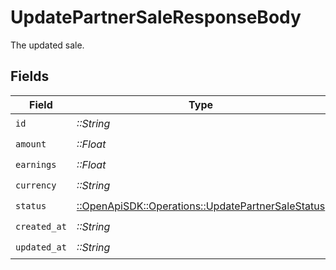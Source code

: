 # UpdatePartnerSaleResponseBody

The updated sale.


## Fields

| Field                                                                                                   | Type                                                                                                    | Required                                                                                                | Description                                                                                             |
| ------------------------------------------------------------------------------------------------------- | ------------------------------------------------------------------------------------------------------- | ------------------------------------------------------------------------------------------------------- | ------------------------------------------------------------------------------------------------------- |
| `id`                                                                                                    | *::String*                                                                                              | :heavy_check_mark:                                                                                      | N/A                                                                                                     |
| `amount`                                                                                                | *::Float*                                                                                               | :heavy_check_mark:                                                                                      | N/A                                                                                                     |
| `earnings`                                                                                              | *::Float*                                                                                               | :heavy_check_mark:                                                                                      | N/A                                                                                                     |
| `currency`                                                                                              | *::String*                                                                                              | :heavy_check_mark:                                                                                      | N/A                                                                                                     |
| `status`                                                                                                | [::OpenApiSDK::Operations::UpdatePartnerSaleStatus](../../models/operations/updatepartnersalestatus.md) | :heavy_check_mark:                                                                                      | N/A                                                                                                     |
| `created_at`                                                                                            | *::String*                                                                                              | :heavy_check_mark:                                                                                      | N/A                                                                                                     |
| `updated_at`                                                                                            | *::String*                                                                                              | :heavy_check_mark:                                                                                      | N/A                                                                                                     |